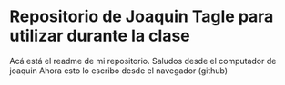 # Repositorio de Joaquin Tagle para utilizar durante la clase
Acá está el readme de mi repositorio. Saludos desde el computador de joaquin
Ahora esto lo escribo desde el navegador (github)
